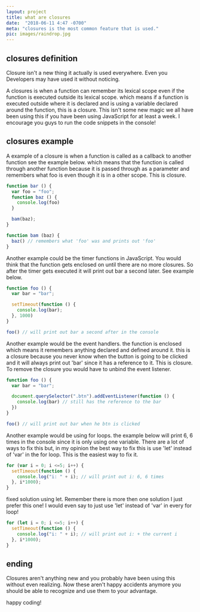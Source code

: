 ```yaml
---
layout: project
title: what are closures
date:  "2018-06-11 4:47 -0700"
meta: "closures is the most common feature that is used."
pic: images/raindrop.jpg
---
```


## closures definition

Closure isn't a new thing it actually is used everywhere. Even you Developers may have used it
without noticing.

A closures is when a function can remember its lexical scope even if the function is executed outside its lexical scope.
which means if a function is executed outside where it is declared and is using a variable declared around the function,
this is a closure. This isn't some new magic we all have been using this if you have been using JavaScript for at least a week. I encourage you guys to run the code snippets in the console!

## closures example

A example of a closure is when a function is called as a callback to another function see the example below.
which means that the function is called through another function because it is passed through as a parameter and remembers
what foo is even though it is in a other scope. This is closure.

```javascript
function bar () {
  var foo = "foo";
  function baz () {
    console.log(foo)
  }

  bam(baz);
}

function bam (baz) {
  baz() // remembers what 'foo' was and prints out 'foo'
}
```

Another example could be the timer functions in JavaScript. You would think that the function gets enclosed on until there are no more closures. So after the timer gets executed it will print out bar a second later. See example below.


```javascript
function foo () {
  var bar = "bar";

  setTimeout(function () {
    console.log(bar);
  }, 1000)
}

foo() // will print out bar a second after in the console
```

Another example would be the event handlers. the function is enclosed which means it remembers anything declared and defined around it. this is a closure because you never know when the button is going to be clicked and it will always print out 'bar' since it has a reference to it. This is closure. To remove the closure you would have to unbind the event listener.

```javascript
function foo () {
  var bar = "bar";

  document.querySelector(".btn").addEventListener(function () {
    console.log(bar) // still has the reference to the bar
  })
}

foo() // will print out bar when he btn is clicked
```

Another example would be using for loops. the example below will print 6, 6 times in the console since it is only using one
variable. There are a lot of ways to fix this but, in my opinion the best way to fix this is use 'let' instead of 'var' in the for loop. This is the easiest way to fix it.

```javascript
for (var i = 0; i <=5; i++) {
  setTimeout(function () {
    console.log("i: " + i); // will print out i: 6, 6 times
  }, i*1000);
}
```

fixed solution using let. Remember there is more then one solution I just prefer this one! I would even say
to just use 'let' instead of 'var' in every for loop!

```javascript
for (let i = 0; i <=5; i++) {
  setTimeout(function () {
    console.log("i: " + i); // will print out i: + the current i
  }, i*1000);
}
```

## ending

Closures aren't anything new and you probably have been using this without even realizing. Now these aren't happy accidents
anymore you should be able to recognize and use them to your advantage.

happy coding!